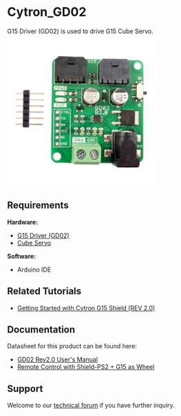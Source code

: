 # Cytron_GD02  
G15 Driver (GD02) is used to drive G15 Cube Servo.  
<img src="https://github.com/CytronTechnologies/Cytron_GD02/blob/master/g15-driver-image.jpg" width="350">

## Requirements  
**Hardware:**   
* [G15 Driver (GD02)](https://my.cytron.io/p-g15-driver)  
* [Cube Servo](https://my.cytron.io/p-cube-servo)  

**Software:**  
* Arduino IDE

## Related Tutorials  
* [Getting Started with Cytron G15 Shield (REV 2.0)](https://my.cytron.io/tutorial/getting-started-cytron-g15-shield-rev-2-0)  

## Documentation
Datasheet for this product can be found here:  
* [GD02 Rev2.0 User's Manual](https://docs.google.com/document/d/1EqJM-sbhbHQqH2fesDTZ07ptyTwSBPeBW7gUE82c-V4/edit?usp=sharing)  
* [Remote Control with Shield-PS2 + G15 as Wheel](https://my.cytron.io/tutorial/remote-control-shield-ps2-g15-wheel)  

## Support  
Welcome to our [technical forum](http://forum.cytron.io) if you have further inquiry.  
